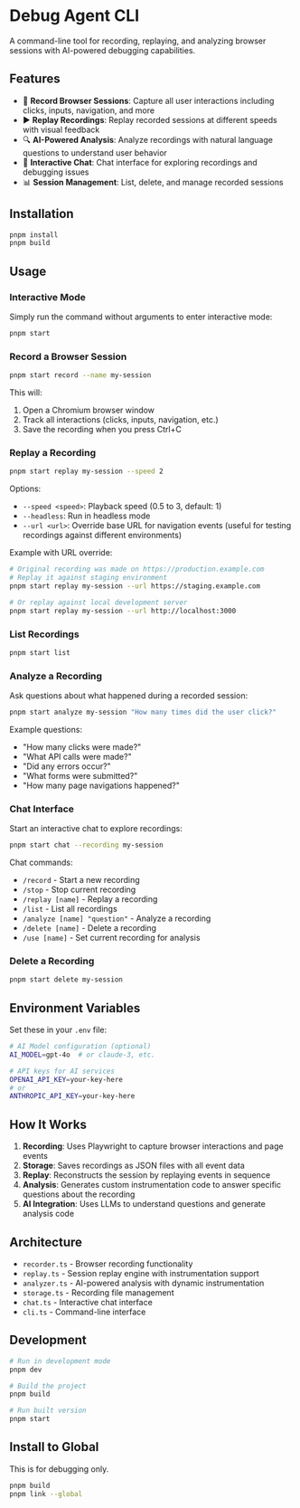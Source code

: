 # Debug Agent CLI

A command-line tool for recording, replaying, and analyzing browser sessions with AI-powered debugging capabilities.

## Features

- 🎥 **Record Browser Sessions**: Capture all user interactions including clicks, inputs, navigation, and more
- ▶️ **Replay Recordings**: Replay recorded sessions at different speeds with visual feedback
- 🔍 **AI-Powered Analysis**: Analyze recordings with natural language questions to understand user behavior
- 💬 **Interactive Chat**: Chat interface for exploring recordings and debugging issues
- 📊 **Session Management**: List, delete, and manage recorded sessions

## Installation

```bash
pnpm install
pnpm build
```

## Usage

### Interactive Mode

Simply run the command without arguments to enter interactive mode:

```bash
pnpm start
```

### Record a Browser Session

```bash
pnpm start record --name my-session
```

This will:
1. Open a Chromium browser window
2. Track all interactions (clicks, inputs, navigation, etc.)
3. Save the recording when you press Ctrl+C

### Replay a Recording

```bash
pnpm start replay my-session --speed 2
```

Options:
- `--speed <speed>`: Playback speed (0.5 to 3, default: 1)
- `--headless`: Run in headless mode
- `--url <url>`: Override base URL for navigation events (useful for testing recordings against different environments)

Example with URL override:
```bash
# Original recording was made on https://production.example.com
# Replay it against staging environment
pnpm start replay my-session --url https://staging.example.com

# Or replay against local development server
pnpm start replay my-session --url http://localhost:3000
```

### List Recordings

```bash
pnpm start list
```

### Analyze a Recording

Ask questions about what happened during a recorded session:

```bash
pnpm start analyze my-session "How many times did the user click?"
```

Example questions:
- "How many clicks were made?"
- "What API calls were made?"
- "Did any errors occur?"
- "What forms were submitted?"
- "How many page navigations happened?"

### Chat Interface

Start an interactive chat to explore recordings:

```bash
pnpm start chat --recording my-session
```

Chat commands:
- `/record` - Start a new recording
- `/stop` - Stop current recording
- `/replay [name]` - Replay a recording
- `/list` - List all recordings
- `/analyze [name] "question"` - Analyze a recording
- `/delete [name]` - Delete a recording
- `/use [name]` - Set current recording for analysis

### Delete a Recording

```bash
pnpm start delete my-session
```

## Environment Variables

Set these in your `.env` file:

```bash
# AI Model configuration (optional)
AI_MODEL=gpt-4o  # or claude-3, etc.

# API keys for AI services
OPENAI_API_KEY=your-key-here
# or
ANTHROPIC_API_KEY=your-key-here
```

## How It Works

1. **Recording**: Uses Playwright to capture browser interactions and page events
2. **Storage**: Saves recordings as JSON files with all event data
3. **Replay**: Reconstructs the session by replaying events in sequence
4. **Analysis**: Generates custom instrumentation code to answer specific questions about the recording
5. **AI Integration**: Uses LLMs to understand questions and generate analysis code

## Architecture

- `recorder.ts` - Browser recording functionality
- `replay.ts` - Session replay engine with instrumentation support
- `analyzer.ts` - AI-powered analysis with dynamic instrumentation
- `storage.ts` - Recording file management
- `chat.ts` - Interactive chat interface
- `cli.ts` - Command-line interface

## Development

```bash
# Run in development mode
pnpm dev

# Build the project
pnpm build

# Run built version
pnpm start
```

## Install to Global
This is for debugging only.

```bash
pnpm build
pnpm link --global
```

